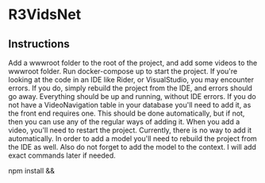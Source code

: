 # R3VidsNet

## Instructions

Add a wwwroot folder to the root of the project, and add some videos to the wwwroot folder.
Run docker-compose up to start the project.
If you're looking at the code in an IDE like Rider, or VisualStudio, you may encounter errors.
If you do, simply rebuild the project from the IDE, and errors should go away.
Everything should be up and running, without IDE errors.
If you do not have a VideoNavigation table in your database you'll need to add it, as the front end requires one.
This should be done automatically, but if not, then you can use any of the regular ways of adding it.
When you add a video, you'll need to restart the project. Currently, there is no way to add it automatically.
In order to add a model you'll need to rebuild the project from the IDE as well. Also do not forget to add the model to
the context.
I will add exact commands later if needed. 


npm install &&